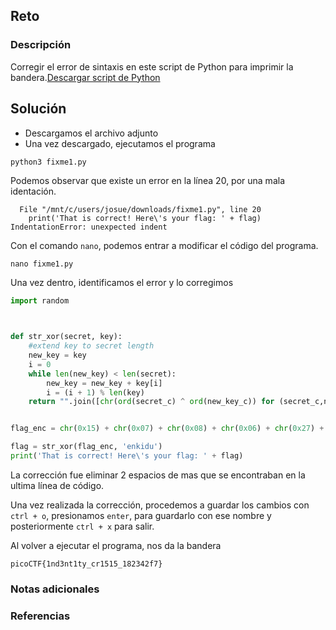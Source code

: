 ## Reto
### Descripción
Corregir el error de sintaxis en este script de Python para imprimir la bandera.[Descargar script de Python](https://artifacts.picoctf.net/c/27/fixme1.py)

## Solución
- Descargamos el archivo adjunto
- Una vez descargado, ejecutamos el programa
```python
python3 fixme1.py
```

Podemos observar que existe un error en la línea 20, por una mala identación.
```salida
  File "/mnt/c/users/josue/downloads/fixme1.py", line 20
    print('That is correct! Here\'s your flag: ' + flag)
IndentationError: unexpected indent
```

Con el comando `nano`, podemos entrar a modificar el código del programa.
```
nano fixme1.py
```

Una vez dentro, identificamos el error y lo corregimos
```python
import random



def str_xor(secret, key):
    #extend key to secret length
    new_key = key
    i = 0
    while len(new_key) < len(secret):
        new_key = new_key + key[i]
        i = (i + 1) % len(key)
    return "".join([chr(ord(secret_c) ^ ord(new_key_c)) for (secret_c,new_key_c) in zip(secret,new_key)])


flag_enc = chr(0x15) + chr(0x07) + chr(0x08) + chr(0x06) + chr(0x27) + chr(0x21) + chr(0x23) + chr(0x15) + chr(0x5a) + chr(0x07) + chr(0x00) + chr(0x46) + >

flag = str_xor(flag_enc, 'enkidu')
print('That is correct! Here\'s your flag: ' + flag)

```

La corrección fue eliminar 2 espacios de mas que se encontraban en la ultima línea de código.

Una vez realizada la corrección, procedemos a guardar los cambios con `ctrl + o`, presionamos `enter`, para guardarlo con ese nombre y posteriormente `ctrl + x` para salir.

Al volver a ejecutar el programa, nos da la bandera
```flag
picoCTF{1nd3nt1ty_cr1515_182342f7}
```

### Notas adicionales
### Referencias

